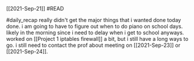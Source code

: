 [[2021-Sep-21]]
#READ

#daily_recap 
really didn't get the major things that i wanted done today done.
i am going to have to figure out when to do piano on school days. likely in the morning since i need to delay when i get to school anyways.
worked on [[Project 1 iptables firewall]] a bit, but i still have a long ways to go. i still need to contact the prof about meeting on [[2021-Sep-23]] or [[2021-Sep-24]].